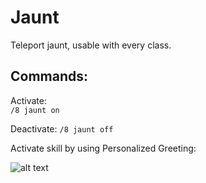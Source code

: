 # Jaunt  

Teleport jaunt, usable with every class.

## Commands:  

Activate:  
```/8 jaunt on```  

Deactivate:
```/8 jaunt off```  

Activate skill by using Personalized Greeting:  

![alt text](https://i.imgur.com/A38Rkv6.png)  
